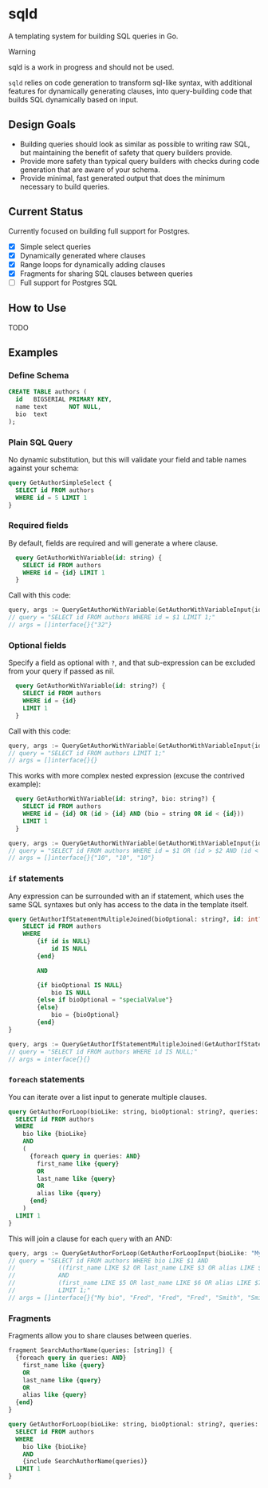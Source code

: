 # sqld

A templating system for building SQL queries in Go.

> [!WARNING]
> sqld is a work in progress and should not be used.

`sqld` relies on code generation to transform sql-like syntax, with additional features for dynamically
generating clauses, into query-building code that builds SQL dynamically based on input.

## Design Goals
- Building queries should look as similar as possible to writing raw SQL,
  but maintaining the benefit of safety that query builders provide.
- Provide more safety than typical query builders with checks during code generation
  that are aware of your schema.
- Provide minimal, fast generated output that does the minimum necessary to build queries.


## Current Status

Currently focused on building full support for Postgres.

- [x] Simple select queries
- [x] Dynamically generated where clauses
- [x] Range loops for dynamically adding clauses
- [x] Fragments for sharing SQL clauses between queries
- [ ] Full support for Postgres SQL

## How to Use

TODO

## Examples

### Define Schema

```sql
CREATE TABLE authors (
  id   BIGSERIAL PRIMARY KEY,
  name text      NOT NULL,
  bio  text
);

```

### Plain SQL Query

No dynamic substitution, but this will validate your field and table names
against your schema:

```sql
query GetAuthorSimpleSelect {
  SELECT id FROM authors
  WHERE id = 5 LIMIT 1
}
```

### Required fields

By default, fields are required and will generate a where clause.

```sql
  query GetAuthorWithVariable(id: string) {
    SELECT id FROM authors
    WHERE id = {id} LIMIT 1
  }
```

Call with this code:

```go
query, args := QueryGetAuthorWithVariable(GetAuthorWithVariableInput{id: "32"})
// query = "SELECT id FROM authors WHERE id = $1 LIMIT 1;"
// args = []interface{}{"32"}
```

### Optional fields

Specify a field as optional with `?`, and that sub-expression can be excluded
from your query if passed as nil.

```sql
  query GetAuthorWithVariable(id: string?) {
    SELECT id FROM authors
    WHERE id = {id}
    LIMIT 1
  }
```

Call with this code:

```go
query, args := QueryGetAuthorWithVariable(GetAuthorWithVariableInput{id: nil})
// query = "SELECT id FROM authors LIMIT 1;"
// args = []interface{}{}
```

This works with more complex nested expression (excuse the contrived example):

```sql
  query GetAuthorWithVariable(id: string?, bio: string?) {
    SELECT id FROM authors
    WHERE id = {id} OR (id > {id} AND (bio = string OR id < {id}))
    LIMIT 1
  }
```

```go
query, args := QueryGetAuthorWithVariable(GetAuthorWithVariableInput{id: "10", bio: nil})
// query = "SELECT id FROM authors WHERE id = $1 OR (id > $2 AND (id < $3)) LIMIT 1;"
// args = []interface{}{"10", "10", "10"}
```

### `if` statements

Any expression can be surrounded with an if statement, which uses the same SQL syntaxes
but only has access to the data in the template itself.

```sql
query GetAuthorIfStatementMultipleJoined(bioOptional: string?, id: int?) {
	SELECT id FROM authors
	WHERE
		{if id is NULL}
			id IS NULL
		{end}

		AND

		{if bioOptional IS NULL}
			bio IS NULL
		{else if bioOptional = "specialValue"}
		{else}
			bio = {bioOptional}
		{end}
}
```

```go
query, args := QueryGetAuthorIfStatementMultipleJoined(GetAuthorIfStatementMultipleJoinedInput{bioOptional: ptr("specialValue"), id: nil})
// query = "SELECT id FROM authors WHERE id IS NULL;"
// args = interface{}{}
```

### `foreach` statements

You can iterate over a list input to generate multiple clauses.

```sql
query GetAuthorForLoop(bioLike: string, bioOptional: string?, queries: [string]) {
  SELECT id FROM authors
  WHERE
    bio like {bioLike}
    AND
    (
      {foreach query in queries: AND}
        first_name like {query}
        OR
        last_name like {query}
        OR
        alias like {query}
      {end}
    )
  LIMIT 1
}
```

This will join a clause for each `query` with an AND:

```go
query, args := QueryGetAuthorForLoop(GetAuthorForLoopInput{bioLike: "My bio", queries: []string{"Fred", "Smith"} })
// query = "SELECT id FROM authors WHERE bio LIKE $1 AND 
//            ((first_name LIKE $2 OR last_name LIKE $3 OR alias LIKE $4) 
//            AND 
//            (first_name LIKE $5 OR last_name LIKE $6 OR alias LIKE $7) 
//            LIMIT 1;"
// args = []interface{}{"My bio", "Fred", "Fred", "Fred", "Smith", "Smith", "Smith"}
```

### Fragments

Fragments allow you to share clauses between queries.

```sql
fragment SearchAuthorName(queries: [string]) {
  {foreach query in queries: AND}
    first_name like {query}
    OR
    last_name like {query}
    OR
    alias like {query}
  {end}
}

query GetAuthorForLoop(bioLike: string, bioOptional: string?, queries: [string]) {
  SELECT id FROM authors
  WHERE
    bio like {bioLike}
    AND
    {include SearchAuthorName(queries)}
  LIMIT 1
}
```